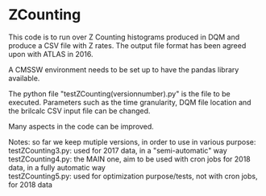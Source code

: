 # ZCounting

This code is to run over Z Counting histograms produced in DQM and produce a CSV file with Z rates. The output file format has been agreed upon with ATLAS in 2016.

A CMSSW environment needs to be set up to have the pandas library available.

The python file "testZCounting(versionnumber).py" is the file to be executed. Parameters such as the time granularity, DQM file location and the brilcalc CSV input file can be changed.

Many aspects in the code can be improved.

Notes: so far we keep mutiple versions, in order to use in various purpose:<br />
testZCounting3.py: used for 2017 data, in a "semi-automatic" way<br />
testZCounting4.py: the MAIN one, aim to be used with cron jobs for 2018 data, in a fully automatic way<br />
testZCounting5.py: used for optimization purpose/tests, not with cron jobs, for 2018 data<br />
